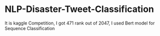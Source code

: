 # NLP-Disaster-Tweet-Classification
It is kaggle Competition, I got 471 rank out of 2047, I used Bert model for Sequence Classification 
